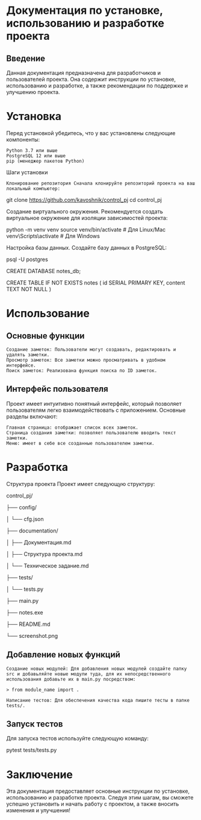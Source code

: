 # Документация по установке, использованию и разработке проекта
## Введение
Данная документация предназначена для разработчиков и пользователей проекта. Она содержит инструкции по установке, использованию и разработке, а также рекомендации по поддержке и улучшению проекта.
# Установка
Перед установкой убедитесь, что у вас установлены следующие компоненты:

    Python 3.7 или выше
    PostgreSQL 12 или выше
    pip (менеджер пакетов Python)

Шаги установки

    Клонирование репозитория Сначала клонируйте репозиторий проекта на ваш локальный компьютер:

git clone https://github.com/kavoshnik/control_pj
cd control_pj

Создание виртуального окружения. Рекомендуется создать виртуальное окружение для изоляции зависимостей проекта:

python -m venv venv
source venv/bin/activate  # Для Linux/Mac
venv\Scripts\activate  # Для Windows

Настройка базы данных. Создайте базу данных в PostgreSQL:

psql -U postgres

CREATE DATABASE notes_db;

CREATE TABLE IF NOT EXISTS notes (
        id SERIAL PRIMARY KEY,
        content TEXT NOT NULL
    )


# Использование
## Основные функции

    Создание заметок: Пользователи могут создавать, редактировать и удалять заметки.
    Просмотр заметок: Все заметки можно просматривать в удобном интерфейсе.
    Поиск заметок: Реализована функция поиска по ID заметок.

## Интерфейс пользователя
Проект имеет интуитивно понятный интерфейс, который позволяет пользователям легко взаимодействовать с приложением. Основные разделы включают:

    Главная страница: отображает список всех заметок.
    Страница создания заметки: позволяет пользователю вводить текст заметки.
    Меню: имеет в себе все созданные пользователем заметки.

# Разработка
Структура проекта
Проект имеет следующую структуру:

control_pj/

├── config/

│ └── cfg.json

├── documentation/

│ ├── Документация.md

│ ├── Структура проекта.md

│ └── Техническое задание.md

├── tests/

│ └── tests.py

├── main.py

├── notes.exe

├── README.md

└── screenshot.png


## Добавление новых функций

    Создание новых модулей: Для добавления новых модулей создайте папку src и добавьляйте новые модули туда, для их непосредственного использования добавьте их в main.py посредством:

    > from module_name import .
    
    Написание тестов: Для обеспечения качества кода пишите тесты в папке tests/.

## Запуск тестов

Для запуска тестов используйте следующую команду:

pytest tests/tests.py

# Заключение
Эта документация предоставляет основные инструкции по установке, использованию и разработке проекта. Следуя этим шагам, вы сможете успешно установить и начать работу с проектом, а также вносить изменения и улучшения!
